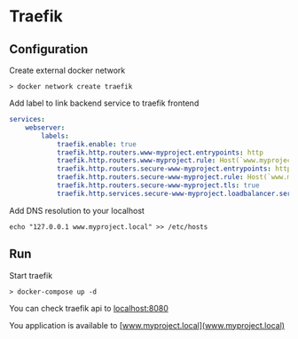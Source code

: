 # Traefik

## Configuration

Create external docker network

```console
> docker network create traefik
```

Add label to link backend service to traefik frontend

```yaml
services:
    webserver:
        labels:
            traefik.enable: true
            traefik.http.routers.www-myproject.entrypoints: http
            traefik.http.routers.www-myproject.rule: Host(`www.myproject.local`)
            traefik.http.routers.secure-www-myproject.entrypoints: https
            traefik.http.routers.secure-www-myproject.rule: Host(`www.myproject.local`)
            traefik.http.routers.secure-www-myproject.tls: true
            traefik.http.services.secure-www-myproject.loadbalancer.server.port: 80
```

Add DNS resolution to your localhost

```console
echo "127.0.0.1 www.myproject.local" >> /etc/hosts
```

## Run

Start traefik

```console
> docker-compose up -d
```

You can check traefik api to [localhost:8080](localhost:8080)

You application is available to [www.myproject.local](www.myproject.local)